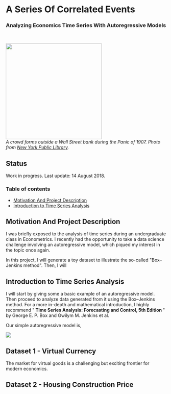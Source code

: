 # A Series Of Correlated Events
### Analyzing Economics Time Series With Autoregressive Models

<br>

<p align="left">
  <img src="https://raw.githubusercontent.com/tommyzakhoo/autoregressive/master/panic.jpg", width="300">
  <br>
  <i> A crowd forms outside a Wall Street bank during the Panic of 1907. Photo from <a href="https://digitalcollections.nypl.org/items/510d47dd-5b2c-a3d9-e040-e00a18064a99">New York Public Library</a>. </i>
</p>

## Status
Work in progress. Last update: 14 August 2018.

### Table of contents

- [Motivation And Project Description](#motivation-and-project-description)
- [Introduction to Time Series Analysis](#introduction-to-time-series-analysis)

## Motivation And Project Description

I was briefly exposed to the analysis of time series during an undergraduate class in Econometrics. I recently had the opportunity to take a data science challenge involving an autoregressive model, which piqued my interest in the topic once again.

In this project, I will generate a toy dataset to illustrate the so-called "Box–Jenkins method". Then, I will 


## Introduction to Time Series Analysis

I will start by giving some a basic example of an autoregressive model. Then proceed to analyze data generated from it using the Box–Jenkins method. For a more in-depth and mathematical introduction, I highly recommend "<b> Time Series Analysis: Forecasting and Control, 5th Edition </b>" by George E. P. Box and Gwilym M. Jenkins et al.

Our simple autoregressive model is,

<p align="left">
  <img src="https://raw.githubusercontent.com/tommyzakhoo/autoregressive/master/example.gif">
</p>


## Dataset 1 - Virtual Currency

The market for virtual goods is a challenging but exciting frontier for modern economics.

## Dataset 2 - Housing Construction Price


<!--

```python
s = "Python syntax highlighting"
print s
```

This project is a part of the [Data Science Working Group](http://datascience.codeforsanfrancisco.org) at [Code for San Francisco](http://www.codeforsanfrancisco.org).  Other DSWG projects can be found at the [main GitHub repo](https://github.com/sfbrigade/data-science-wg).

#### -- Project Status: [Active, On-Hold, Completed]

## Project Intro/Objective
The purpose of this project is ________. (Describe the main goals of the project and potential civic impact. Limit to a short paragraph, 3-6 Sentences)

### Partner
* [Name of Partner organization/Government department etc..]
* Website for partner
* Partner contact: [Name of Contact], [slack handle of contact if any]
* If you do not have a partner leave this section out

### Methods Used
* Inferential Statistics
* Machine Learning
* Data Visualization
* Predictive Modeling
* etc.

### Technologies
* R 
* Python
* D3
* PostGres, MySql
* Pandas, jupyter
* HTML
* JavaScript
* etc. 

## Project Description
(Provide more detailed overview of the project.  Talk a bit about your data sources and what questions and hypothesis you are exploring. What specific data analysis/visualization and modelling work are you using to solve the problem? What blockers and challenges are you facing?  Feel free to number or bullet point things here)

## Needs of this project

- frontend developers
- data exploration/descriptive statistics
- data processing/cleaning
- statistical modeling
- writeup/reporting
- etc. (be as specific as possible)

-->
